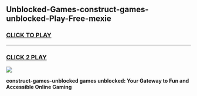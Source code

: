 
## Unblocked-Games-construct-games-unblocked-Play-Free-mexie
<h3>
<a href="https://premium76.site?title=construct-games-unblocked&ref=17A">CLICK TO PLAY</a></h3>
<hr>

<h3>
<a href="https://premium76.site?title=construct-games-unblocked&ref=17A">CLICK 2 PLAY</a>
  
</h3>

<a href="https://premium76.site?title=construct-games-unblocked&ref=17A"><img src="https://clearcache.store/games.png"></a>


**construct-games-unblocked games unblocked: Your Gateway to Fun and Accessible Online Gaming**
